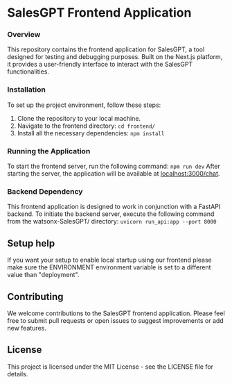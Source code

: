 # SalesGPT Frontend Application

### Overview

This repository contains the frontend application for SalesGPT, a tool designed for testing and debugging purposes. Built on the Next.js platform, it provides a user-friendly interface to interact with the SalesGPT functionalities.

### Installation

To set up the project environment, follow these steps:

1. Clone the repository to your local machine.
2. Navigate to the frontend directory: `cd frontend/`
3. Install all the necessary dependencies: `npm install`
  
### Running the Application

To start the frontend server, run the following command:
`npm run dev`
After starting the server, the application will be available at [localhost:3000/chat](http://localhost:3000/chat). 

### Backend Dependency

This frontend application is designed to work in conjunction with a FastAPI backend. To initiate the backend server, execute the following command from the watsonx-SalesGPT/ directory: `uvicorn run_api:app --port 8000`


## Setup help 
If you want your setup to enable local startup using our frontend please make sure the ENVIRONMENT environment variable is set to a different value than "deployment". 


## Contributing

We welcome contributions to the SalesGPT frontend application. Please feel free to submit pull requests or open issues to suggest improvements or add new features.

## License

This project is licensed under the MIT License - see the LICENSE file for details.